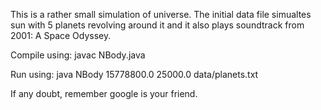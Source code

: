 This is a rather small simulation of universe. The initial data file simualtes sun with 5 planets revolving around it and it also plays soundtrack from 2001: A Space Odyssey. 

Compile using:
javac NBody.java

Run using:
java NBody 15778800.0 25000.0 data/planets.txt

If any doubt, remember google is your friend.
